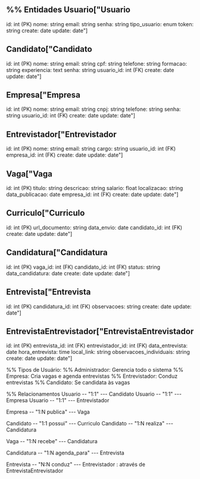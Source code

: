 %% Entidades
Usuario["Usuario
---------
id: int (PK)
nome: string
email: string
senha: string
tipo_usuario: enum
token: string
create: date
update: date"]

Candidato["Candidato
---------
id: int (PK)
nome: string
email: string
cpf: string
telefone: string
formacao: string
experiencia: text
senha: string
usuario_id: int (FK)
create: date
update: date"]

Empresa["Empresa
---------
id: int (PK)
nome: string
email: string
cnpj: string
telefone: string
senha: string
usuario_id: int (FK)
create: date
update: date"]

Entrevistador["Entrevistador
---------
id: int (PK)
nome: string
email: string
cargo: string
usuario_id: int (FK)
empresa_id: int (FK)
create: date
update: date"]

Vaga["Vaga
---------
id: int (PK)
titulo: string
descricao: string
salario: float
localizacao: string
data_publicacao: date
empresa_id: int (FK)
create: date
update: date"]

Curriculo["Curriculo
---------
id: int (PK)
url_documento: string
data_envio: date
candidato_id: int (FK)
create: date
update: date"]

Candidatura["Candidatura
---------
id: int (PK)
vaga_id: int (FK)
candidato_id: int (FK)
status: string
data_candidatura: date
create: date
update: date"]

Entrevista["Entrevista
---------
id: int (PK)
candidatura_id: int (FK)
observacoes: string
create: date
update: date"]

EntrevistaEntrevistador["EntrevistaEntrevistador
---------
id: int (PK)
entrevista_id: int (FK)
entrevistador_id: int (FK)
data_entrevista: date
hora_entrevista: time
local_link: string
observacoes_individuais: string
create: date
update: date"]

%% Tipos de Usuário:
%% Administrador: Gerencia todo o sistema
%% Empresa: Cria vagas e agenda entrevistas
%% Entrevistador: Conduz entrevistas
%% Candidato: Se candidata às vagas

%% Relacionamentos
Usuario -- "1:1" --- Candidato
Usuario -- "1:1" --- Empresa
Usuario -- "1:1" --- Entrevistador

Empresa -- "1:N publica" --- Vaga

Candidato -- "1:1 possui" --- Curriculo
Candidato -- "1:N realiza" --- Candidatura

Vaga -- "1:N recebe" --- Candidatura

Candidatura -- "1:N agenda_para" --- Entrevista

Entrevista -- "N:N conduz" --- Entrevistador : através de EntrevistaEntrevistador
